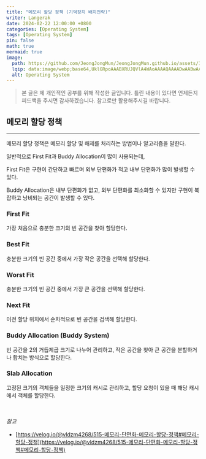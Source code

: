 ```yaml
---
title: "메모리 할당 정책 (기억장치 배치전략)"
writer: Langerak
date: 2024-02-22 12:00:00 +0800
categories: [Operating System]
tags: [Operating System]
pin: false
math: true
mermaid: true
image:
  path: https://github.com/JeongJongMun/JeongJongMun.github.io/assets/101979073/9f858c88-3621-4ca1-ac12-ed0c42cacb83
  lqip: data:image/webp;base64,UklGRpoAAABXRUJQVlA4WAoAAAAQAAAADwAABwAAQUxQSDIAAAARL0AmbZurmr57yyIiqE8oiG0bejIYEQTgqiDA9vqnsUSI6H+oAERp2HZ65qP/VIAWAFZQOCBCAAAA8AEAnQEqEAAIAAVAfCWkAALp8sF8rgRgAP7o9FDvMCkMde9PK7euH5M1m6VWoDXf2FkP3BqV0ZYbO6NA/VFIAAAA
  alt: Operating System
---
```


> 본 글은 제 개인적인 공부를 위해 작성한 글입니다. 틀린 내용이 있다면 언제든지 피드백을 주시면 감사하겠습니다. 참고로만 활용해주시길 바랍니다.

## 메모리 할당 정책

---

메모리 할당 정책은 메모리 할당 및 해제를 처리하는 방법이나 알고리즘을 말한다.

일반적으로 First Fit과 Buddy Allocation이 많이 사용되는데,

First Fit은 구현이 간단하고 빠르며 외부 단편화가 적고 내부 단편화가 많이 발생할 수 있다.

Buddy Allocation은 내부 단편화가 없고, 외부 단편화를 최소화할 수 있지만 구현이 복잡하고 낭비되는 공간이 발생할 수 있다.

### First Fit

가장 처음으로 충분한 크기의 빈 공간을 찾아 할당한다.

### Best Fit

충분한 크기의 빈 공간 중에서 가장 작은 공간을 선택해 할당한다.

### Worst Fit

충분한 크기의 빈 공간 중에서 가장 큰 공간을 선택해 할당한다.

### Next Fit

이전 할당 위치에서 순차적으로 빈 공간을 검색해 할당한다.

### Buddy Allocation (Buddy System)

빈 공간을 2의 거듭제곱 크기로 나누어 관리하고, 작은 공간을 찾아 큰 공간을 분할하거나 합치는 방식으로 할당한다.

### Slab Allocation

고정된 크기의 객체들을 일정한 크기의 캐시로 관리하고, 할당 요청이 있을 때 해당 캐시에서 객체를 할당한다.

<br/> <br/>
*참고*
- [https://velog.io/@vldzm4268/515-메모리-단편화-메모리-할당-정책#메모리-할당-정책](https://velog.io/@vldzm4268/515-메모리-단편화-메모리-할당-정책#메모리-할당-정책)
